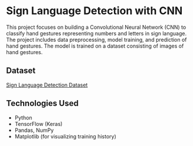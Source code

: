 # Sign Language Detection with CNN

This project focuses on building a Convolutional Neural Network (CNN) to classify hand gestures representing numbers and letters in sign language. The project includes data preprocessing, model training, and prediction of hand gestures. The model is trained on a dataset consisting of images of hand gestures.

## Dataset
[Sign Language Detection Dataset](https://www.kaggle.com/datasets/harshvardhan21/sign-language-detection-using-images)

## Technologies Used
- Python
- TensorFlow (Keras)
- Pandas, NumPy
- Matplotlib (for visualizing training history)

